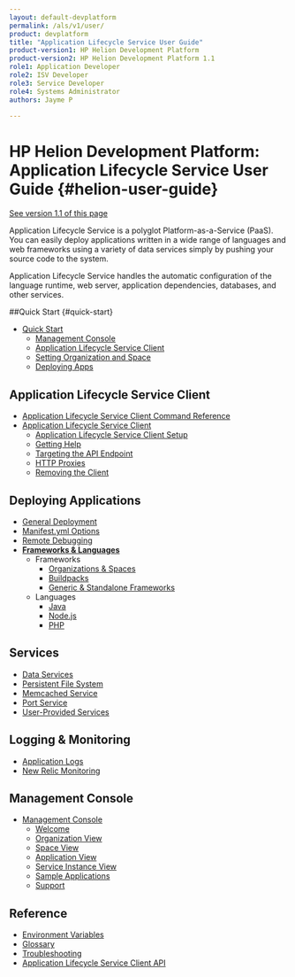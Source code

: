 ```yaml
---
layout: default-devplatform
permalink: /als/v1/user/
product: devplatform
title: "Application Lifecycle Service User Guide"
product-version1: HP Helion Development Platform
product-version2: HP Helion Development Platform 1.1
role1: Application Developer 
role2: ISV Developer
role3: Service Developer
role4: Systems Administrator
authors: Jayme P

---
```

<!--PUBLISHED-->

# HP Helion Development Platform: Application Lifecycle Service User Guide {#helion-user-guide}
[See version 1.1 of this page](/helion/devplatform/1.1/als/user/)

Application Lifecycle Service is a polyglot Platform-as-a-Service (PaaS). You can easily
deploy applications written in a wide range of languages and web
frameworks using a variety of data services simply by pushing your
source code to the system.

Application Lifecycle Service handles the automatic configuration of the language runtime,
web server, application dependencies, databases, and other services.

##Quick Start {#quick-start}

-   [Quick Start](/als/v1/user/quick-start/)
    -   [Management Console](/als/v1/user/quick-start/#management-console)
    -   [Application Lifecycle Service Client](/als/v1/user/quick-start/#helion-client)
    -   [Setting Organization and
        Space](/als/v1/user/quick-start/#setting-organization-and-space)
    -   [Deploying Apps](/als/v1/user/quick-start/#deploying-apps)

Application Lifecycle Service Client[](#helion-client "Permalink to this headline")
-----------------------------------------------------------------
-   [Application Lifecycle Service Client Command Reference](/als/v1/user/reference/client-ref/)
-   [Application Lifecycle Service Client](/als/v1/user/client/)
    -   [Application Lifecycle Service Client Setup](/als/v1/user/client/#helion-client-setup)
    -   [Getting Help](/als/v1/user/client/#getting-help)
    -   [Targeting the API
        Endpoint](/als/v1/user/client/#targeting-the-api-endpoint)
    -   [HTTP Proxies](/als/v1/user/client/#http-proxies)
    -   [Removing the Client](/als/v1/user/client/#removing-the-client)



Deploying Applications[](#deploying-applications "Permalink to this headline")
-------------------------------------------------------------------------------

-   [General Deployment](/als/v1/user/deploy/)
-   [Manifest.yml Options](/als/v1/user/deploy/manifestyml/)
-   [Remote Debugging](/als/v1/user/deploy/app-debug/)
-   [**Frameworks & Languages**](/als/v1/user/deploy/#language-specific-deploy)
	-   Frameworks
	    -   [Organizations & Spaces](/als/v1/user/deploy/orgs-spaces/)
	    -   [Buildpacks](/als/v1/user/deploy/buildpack/)
	    -   [Generic & Standalone Frameworks](/als/v1/user/deploy/other-frameworks/)    
    -   Languages
	    -   [Java](/als/v1/user/deploy/languages/java/)
	    -   [Node.js](/als/v1/user/deploy/languages/node/)
	    -   [PHP](/als/v1/user/deploy/languages/php/)
	 

Services[](#services "Permalink to this headline")
---------------------------------------------------

-   [Data Services](/als/v1/user/services/data-services/)
-   [Persistent File System](/als/v1/user/services/filesystem/)
-   [Memcached Service](/als/v1/user/services/memcached/)
-   [Port Service](/als/v1/user/services/port-service/)
-   [User-Provided Services](/als/v1/user/services/user-provided/)

Logging & Monitoring[](#logging-monitoring "Permalink to this headline")
-------------------------------------------------------------------------

-   [Application Logs](/als/v1/user/deploy/app-logs/)
-   [New Relic Monitoring](/als/v1/user/deploy/newrelic/)

Management Console[](#management-console "Permalink to this headline")
-----------------------------------------------------------------------

-   [Management Console](/als/v1/admin/console/customize/)
    -   [Welcome](/als/v1/admin/console/customize/#welcome)
    -   [Organization View](/als/v1/admin/console/customize/#organization-view)
    -   [Space View](/als/v1/admin/console/customize/#space-view)
    -   [Application View](/als/v1/admin/console/customize/#application-view)
    -   [Service Instance
        View](/als/v1/admin/console/customize/#service-instance-view)
    -   [Sample Applications](/als/v1/admin/console/customize/#app-store)
    -   [Support](/als/v1/admin/console/customize/#support)

Reference[](#reference "Permalink to this headline")
-----------------------------------------------------

-   [Environment Variables](/als/v1/user/reference/environment/)
-   [Glossary](reference/glossary)
-   [Troubleshooting](reference/troubleshoot)
-   [Application Lifecycle Service Client API](/als/v1/user/reference/api/)

